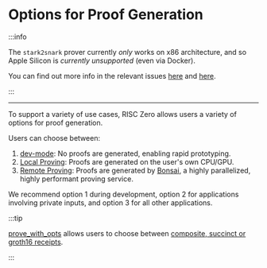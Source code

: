 # Options for Proof Generation

:::info

The `stark2snark` prover currently _only_ works on x86 architecture, and so Apple Silicon is _currently unsupported_ (even via Docker).

You can find out more info in the relevant issues [here](https://github.com/risc0/risc0/issues/1520) and [here](https://github.com/risc0/risc0/issues/1749).

:::

---

To support a variety of use cases, RISC Zero allows users a variety of options for proof generation.

Users can choose between:

1. [dev-mode]: No proofs are generated, enabling rapid prototyping.
2. [Local Proving]: Proofs are generated on the user's own CPU/GPU.
3. [Remote Proving]: Proofs are generated by [Bonsai], a highly parallelized, highly performant proving service.

We recommend option 1 during development, option 2 for applications involving private inputs, and option 3 for all other applications.

:::tip

[prove\_with\_opts][prove_with_opts] allows users to choose between [composite, succinct or groth16 receipts].

:::

[dev-mode]: ./dev-mode.md

[Local Proving]: ./local-proving.md

[Remote Proving]: ./remote-proving.md

[Bonsai]: https://bonsai.xyz

[prove_with_opts]: https://docs.rs/risc0-zkvm/1.0/risc0_zkvm/trait.Prover.html#method.prove_with_opts

[composite, succinct or groth16 receipts]: https://docs.rs/risc0-zkvm/1.0/risc0_zkvm/enum.ReceiptKind.html
